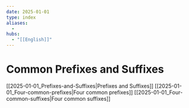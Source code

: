 ```yaml
---
date: 2025-01-01
type: index
aliases:
  -
hubs:
  - "[[English]]"
---
```


# Common Prefixes and Suffixes

[[2025-01-01_Prefixes-and-Suffixes|Prefixes and Suffixes]]
[[2025-01-01_Four-common-prefixes|Four common prefixes]]
[[2025-01-01_Four-common-suffixes|Four common suffixes]]

